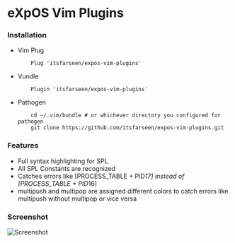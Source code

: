 # eXpOS Vim Plugins

### Installation
* Vim Plug
    ```
        Plug 'itsfarseen/expos-vim-plugins'
    ```
* Vundle
    ```
        Plugin 'itsfarseen/expos-vim-plugins'
    ```
* Pathogen
    ```
        cd ~/.vim/bundle # or whichever directory you configured for pathogen
        git clone https://github.com/itsfarseen/expos-vim-plugins.git
    ```


### Features

* Full syntax highlighting for SPL
* All SPL Constants are recognized
* Catches errors like [PROCESS_TABLE + PID*17] instead of [PROCESS_TABLE + PID*16]
* multipush and multipop are assigned different colors to catch errors like 
  multipush without multipop or vice versa

### Screenshot
![Screenshot](screenshot.png)
